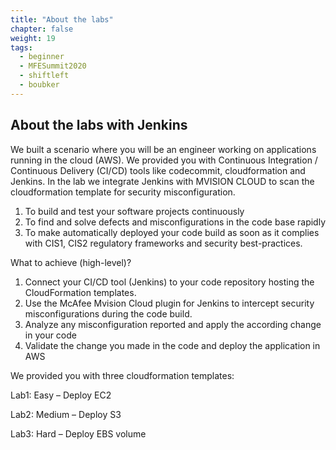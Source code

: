 ```yaml
---
title: "About the labs"
chapter: false
weight: 19
tags:
  - beginner
  - MFESummit2020
  - shiftleft
  - boubker
---
```

## About the labs with Jenkins

We built a scenario where you will be an engineer working on applications running in the cloud (AWS). We provided you with Continuous Integration / Continuous Delivery (CI/CD) tools like codecommit, cloudformation and Jenkins. In the lab we integrate Jenkins with MVISION CLOUD to scan the cloudformation template for security misconfiguration. 

1.	To build and test your software projects continuously
2.	To find and solve defects and misconfigurations in the code base rapidly
3.	To make automatically deployed your code build as soon as it complies with CIS1, CIS2 regulatory frameworks and security best-practices.

  What to achieve (high-level)?

1.	Connect your CI/CD tool (Jenkins) to your code repository hosting the CloudFormation templates.
2.	Use the McAfee Mvision Cloud plugin for Jenkins to intercept security misconfigurations during the code build.
3.	Analyze any misconfiguration reported and apply the according change in your code
4.	Validate the change you made in the code and deploy the application in AWS


We provided you with three cloudformation templates:

Lab1:  Easy – Deploy EC2

Lab2:  Medium – Deploy S3

Lab3:  Hard – Deploy EBS volume



 
